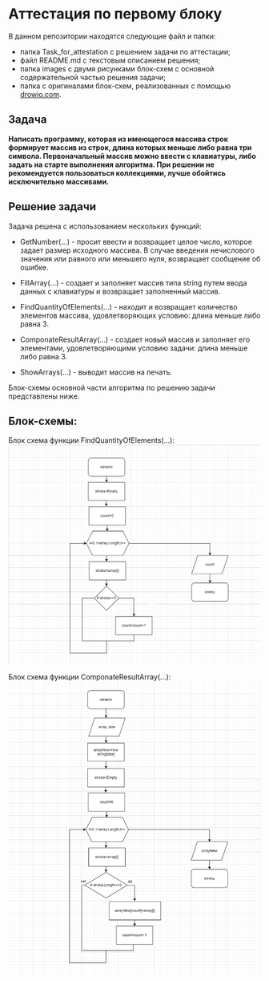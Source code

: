 # Аттестация по первому блоку
В данном репозитории находятся следующие файл и папки:
 * папка Task_for_attestation с решением задачи по аттестации; 
 * файл README.md с текстовым описанием решения;
 * папка images с двумя рисунками блок-схем с основной содержательной частью решения задачи;
 * папка с оригиналами блок-схем, реализованных с помощью [drowio.com](https://app.diagrams.net/).

## Задача
**Написать программу, которая из имеющегося массива строк формирует массив из строк, длина которых меньше либо равна три символа.
Первоначальный массив можно ввести с клавиатуры, либо задать на старте выполнения алгоритма. 
При решении не рекомендуется пользоваться коллекциями, лучше обойтись исключительно массивами.**

## Решение задачи
Задача решена с использованием нескольких функций:

* GetNumber(...) - просит ввести и возвращает целое число, которое задает размер исходного массива. В случае введения нечислового значения или равного или меньшего нуля, возвращает сообщение об ошибке.

* FillArray(...) - создает и заполняет массив типа string путем ввода данных с клавиатуры и возвращает заполненный массив.

* FindQuantityOfElements(...) - находит и возвращает количество элементов массива, удовлетворяющих условию: длина меньше либо равна 3.

* ComponateResultArray(...) - создает новый массив и заполняет его элементами, удовлетворяющими условию задачи: длина меньше либо равна 3.

* ShowArrays(...) - выводит массив на печать.

Блок-схемы основной части алгоритма по решению задачи представлены ниже.

## Блок-схемы:

Блок схема функции FindQuantityOfElements(...):
![Блок схема функции по нахождению количества элементов в массиве, длина которых меньше либо равна 3](/images/FindQuantityOfElements.png)

Блок схема функции ComponateResultArray(...):
![Блок схема функции по созданию нового массива с элементами, длина которых меньше либо равна 3](/images/ComponateResultArray.png)